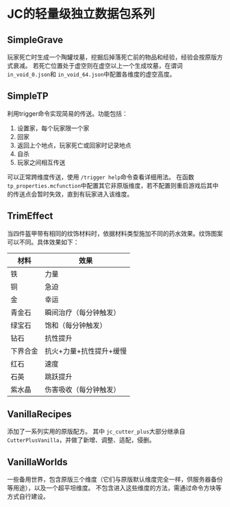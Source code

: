 # JC的轻量级独立数据包系列

## SimpleGrave

玩家死亡时生成一个陶罐坟墓，挖掘后掉落死亡前的物品和经验，经验会按原版方式衰减。
若死亡位置处于虚空则在虚空以上一个生成坟墓，在谓词 `in_void_0.json`和 `in_void_64.json`中配置各维度的虚空高度。

## SimpleTP

利用trigger命令实现简易的传送。功能包括：

1. 设置家，每个玩家限一个家
2. 回家
3. 返回上个地点，玩家死亡或回家时记录地点
4. 自杀
5. 玩家之间相互传送

可以正常跨维度传送，使用 `/trigger help`命令查看详细用法。
在函数 `tp_properties.mcfunction`中配置其它非原版维度，若不配置则重启游戏后其中的传送点会暂时失效，直到有玩家进入该维度。

## TrimEffect

当四件盔甲带有相同的纹饰材料时，依据材料类型施加不同的药水效果。纹饰图案可以不同。具体效果如下：

| **材料** | **效果**          |
| -------------- | ----------------------- |
| 铁             | 力量                    |
| 铜             | 急迫                    |
| 金             | 幸运                    |
| 青金石         | 瞬间治疗（每分钟触发）  |
| 绿宝石         | 饱和（每分钟触发）      |
| 钻石           | 抗性提升                |
| 下界合金       | 抗火+力量+抗性提升+缓慢 |
| 红石           | 速度                    |
| 石英           | 跳跃提升                |
| 紫水晶         | 伤害吸收（每分钟触发）  |

## VanillaRecipes

添加了一系列实用的原版配方。
其中 `jc_cutter_plus`大部分继承自 `CutterPlusVanilla`，并做了新增、调整、适配，侵删。

## VanillaWorlds

一些备用世界，包含原版三个维度（它们与原版默认维度完全一样，供服务器备份等用途），以及一个超平坦维度。
不包含进入这些维度的方法，需通过命令方块等方式自行建设。
